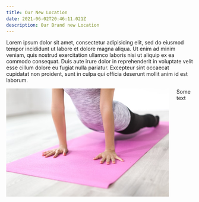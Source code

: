 ```yaml
---
title: Our New Location
date: 2021-06-02T20:46:11.021Z
description: Our Brand new Location
---
```

Lorem ipsum dolor sit amet, consectetur adipisicing elit, sed do eiusmod tempor incididunt ut labore et dolore magna aliqua. Ut enim ad minim veniam, quis nostrud exercitation ullamco laboris nisi ut aliquip ex ea commodo consequat. Duis aute irure dolor in reprehenderit in voluptate velit esse cillum dolore eu fugiat nulla pariatur. Excepteur sint occaecat cupidatat non proident, sunt in culpa qui officia deserunt mollit anim id est laborum.

<section class="">
  <div class="container">
		<div class="columns is-marginless">
		<div class="column is-half">
<img src="./yoga.jpg">
		</div>
		<div class="column is-half">
			Some text
		</div>
      </div>
  </div>
</section>